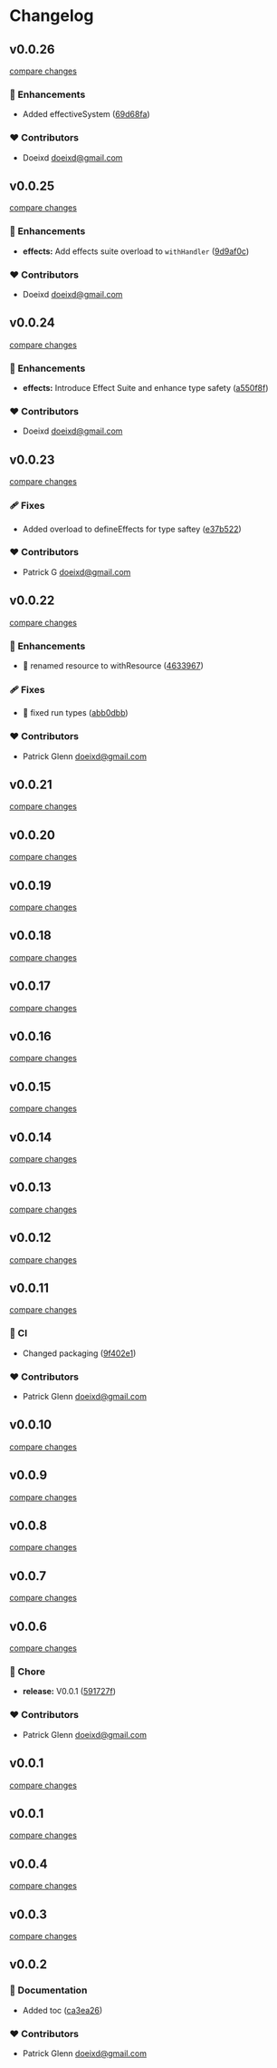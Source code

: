 # Changelog


## v0.0.26

[compare changes](https://github.com/doeixd/effectivly/compare/v0.0.25...v0.0.26)

### 🚀 Enhancements

- Added effectiveSystem ([69d68fa](https://github.com/doeixd/effectivly/commit/69d68fa))

### ❤️ Contributors

- Doeixd <doeixd@gmail.com>

## v0.0.25

[compare changes](https://github.com/doeixd/effectivly/compare/v0.0.24...v0.0.25)

### 🚀 Enhancements

- **effects:** Add effects suite overload to `withHandler` ([9d9af0c](https://github.com/doeixd/effectivly/commit/9d9af0c))

### ❤️ Contributors

- Doeixd <doeixd@gmail.com>

## v0.0.24

[compare changes](https://github.com/doeixd/effectivly/compare/v0.0.23...v0.0.24)

### 🚀 Enhancements

- **effects:** Introduce Effect Suite and enhance type safety ([a550f8f](https://github.com/doeixd/effectivly/commit/a550f8f))

### ❤️ Contributors

- Doeixd <doeixd@gmail.com>

## v0.0.23

[compare changes](https://github.com/doeixd/effectivly/compare/v0.0.22...v0.0.23)

### 🩹 Fixes

- Added overload to defineEffects for type saftey ([e37b522](https://github.com/doeixd/effectivly/commit/e37b522))

### ❤️ Contributors

- Patrick G <doeixd@gmail.com>

## v0.0.22

[compare changes](https://github.com/doeixd/effectivly/compare/v0.0.21...v0.0.22)

### 🚀 Enhancements

- 🎨  renamed resource to withResource ([4633967](https://github.com/doeixd/effectivly/commit/4633967))

### 🩹 Fixes

- 🐛  fixed run types ([abb0dbb](https://github.com/doeixd/effectivly/commit/abb0dbb))

### ❤️ Contributors

- Patrick Glenn <doeixd@gmail.com>

## v0.0.21

[compare changes](https://github.com/doeixd/effectivly/compare/v0.0.20...v0.0.21)

## v0.0.20

[compare changes](https://github.com/doeixd/effectivly/compare/v0.0.19...v0.0.20)

## v0.0.19

[compare changes](https://github.com/doeixd/effectivly/compare/v0.0.18...v0.0.19)

## v0.0.18

[compare changes](https://github.com/doeixd/effectivly/compare/v0.0.17...v0.0.18)

## v0.0.17

[compare changes](https://github.com/doeixd/effectivly/compare/v0.0.16...v0.0.17)

## v0.0.16

[compare changes](https://github.com/doeixd/effectivly/compare/v0.0.15...v0.0.16)

## v0.0.15

[compare changes](https://github.com/doeixd/effectivly/compare/v0.0.14...v0.0.15)

## v0.0.14

[compare changes](https://github.com/doeixd/effectivly/compare/v0.0.13...v0.0.14)

## v0.0.13

[compare changes](https://github.com/doeixd/effectivly/compare/v0.0.12...v0.0.13)

## v0.0.12

[compare changes](https://github.com/doeixd/effectivly/compare/v0.0.11...v0.0.12)

## v0.0.11

[compare changes](https://github.com/doeixd/effectivly/compare/v0.0.10...v0.0.11)

### 🤖 CI

- Changed packaging ([9f402e1](https://github.com/doeixd/effectivly/commit/9f402e1))

### ❤️ Contributors

- Patrick Glenn <doeixd@gmail.com>

## v0.0.10

[compare changes](https://github.com/doeixd/effectivly/compare/v0.0.9...v0.0.10)

## v0.0.9

[compare changes](https://github.com/doeixd/effectivly/compare/v0.0.8...v0.0.9)

## v0.0.8

[compare changes](https://github.com/doeixd/effectivly/compare/v0.0.7...v0.0.8)

## v0.0.7

[compare changes](https://github.com/doeixd/effectivly/compare/v0.0.6...v0.0.7)

## v0.0.6

[compare changes](https://github.com/doeixd/effectivly/compare/v0.0.1...v0.0.6)

### 🏡 Chore

- **release:** V0.0.1 ([591727f](https://github.com/doeixd/effectivly/commit/591727f))

### ❤️ Contributors

- Patrick Glenn <doeixd@gmail.com>

## v0.0.1

[compare changes](https://github.com/doeixd/effectivly/compare/v0.0.1...v0.0.1)

## v0.0.1

[compare changes](https://github.com/doeixd/effectivly/compare/v0.0.4...v0.0.1)

## v0.0.4

[compare changes](https://github.com/doeixd/effectivly/compare/v0.0.3...v0.0.4)

## v0.0.3

[compare changes](https://github.com/doeixd/effectivly/compare/v0.0.2...v0.0.3)

## v0.0.2


### 📖 Documentation

- Added toc ([ca3ea26](https://github.com/doeixd/effectivly/commit/ca3ea26))

### ❤️ Contributors

- Patrick Glenn <doeixd@gmail.com>


